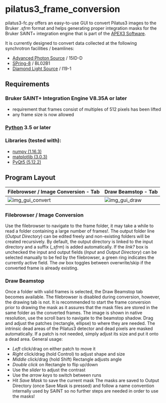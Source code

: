 # pilatus3_frame_conversion

pilatus3-fc.py offers an easy-to-use GUI to convert Pilatus3 images to the Bruker *.sfrm* format and helps generating proper integration masks for the Bruker SAINT+ integration engine that is part of the [APEX3 Software](https://www.bruker.com/products/x-ray-diffraction-and-elemental-analysis/single-crystal-x-ray-diffraction/sc-xrd-software/overview/sc-xrd-software/apex3.html).

It is currently designed to convert data collected at the following synchrotron facilities / beamlines:
  - [Advanced Photon Source](https://www.aps.anl.gov/) / 15ID-D
  - [SPring-8](http://www.spring8.or.jp/en/) / BL02B1
  - [Diamond Light Source](https://www.diamond.ac.uk/Home.html) / I19-1

## Requirements

### Bruker SAINT+ Integration Engine V8.35A or later
  - requirement that frames consist of multiples of 512 pixels has been lifted
  - any frame size is now allowed

### [Python](https://www.python.org/) 3.5 or later

### Libraries (tested with):
  - [numpy (1.16.3)](https://www.numpy.org/)
  - [matplotlib (3.0.3)](https://matplotlib.org/)
  - [PyQt5 (5.12.2)](https://www.riverbankcomputing.com/software/pyqt/intro/)

## Program Layout
Filebrowser / Image Conversion - Tab | Draw Beamstop - Tab
------------------------------------ | -------------------
![img_gui_convert](https://user-images.githubusercontent.com/48315771/57973478-82a81c00-79a9-11e9-88e6-2addb86d70c7.png) | ![img_gui_draw](https://user-images.githubusercontent.com/48315771/57973484-9a7fa000-79a9-11e9-9144-379d21f10f01.png)

### Filebrowser / Image Conversion
Use the filebrowser to navigate to the frame folder, it may take a while to read a folder containing a large number of frames!. The output folder line (*Output Directory*) can be edited freely and non-existing folders will be created recursively. By default, the output directory is linked to the input directory and a suffix (*_sfrm*) is added automatically. If the *link?* box is unchecked the input and output fields (*Input* and *Output Directory*) can be selected manually to be fed by the filebrowser, a green ring indicates the currently active field. The *ow* box toggles between overwrite/skip if the converted frame is already existing.

### Draw Beamstop
Once a folder with valid frames is selected, the Draw Beamstop tab becomes available. The filebrowser is disabled during conversion, however, the drawing tab is not. It is recommended to start the frame conversion prior to drawing the mask as it assures that the mask files are stored in the same folder as the converted frames. The image is shown in native resolution, use the scroll bars to navigate to the beamstop shadow. Drag and adjust the patches (rectangle, ellipse) to where they are needed. The intrinsic dead areas of the Pilatus3 detector and dead pixels are masked automatically. If a patch is not needed, simply adjust its size and put it onto a dead area. General usage:
 - *Left* click/drag on either patch to move it
 - *Right* click/drag (hold Control) to adjust shape and size
 - *Middle* click/drag (hold Shift) Rectangle adjusts angle
 - *Double click* on Rectangle to flip up/down
 - Use the *slider* to adjust the contrast
 - Use the *arrow keys* to switch between runs
 - Hit *Save Mask* to save the current mask
The masks are saved to Output Directory (once Save Mask is pressed) and follow a name convention internally used by SAINT so no further steps are needed in order to use the masks!
